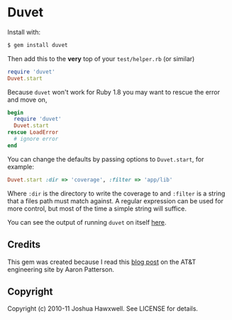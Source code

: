 # Duvet

Install with:

``` bash
$ gem install duvet
```

Then add this to the __very__ top of your `test/helper.rb` (or similar)

``` ruby
require 'duvet'
Duvet.start
```

Because `duvet` won't work for Ruby 1.8 you may want to rescue the error and
move on,

``` ruby
begin
  require 'duvet'
  Duvet.start
rescue LoadError
  # ignore error
end
```

You can change the defaults by passing options to `Duvet.start`, for example:

``` ruby
Duvet.start :dir => 'coverage', :filter => 'app/lib'
```

Where `:dir` is the directory to write the coverage to and `:filter` is a string
that a files path must match against. A regular expression can be used for more
control, but most of the time a simple string will suffice.

You can see the output of running `duvet` on itself [here][covg].


## Credits

This gem was created because I read this [blog post][post] on the AT&T
engineering site by Aaron Patterson.

## Copyright

Copyright (c) 2010-11 Joshua Hawxwell. See LICENSE for details.


[covg]: http://hawx.github.com/duvet
[post]: http://engineering.attinteractive.com/2010/08/code-coverage-in-ruby-1-9/
